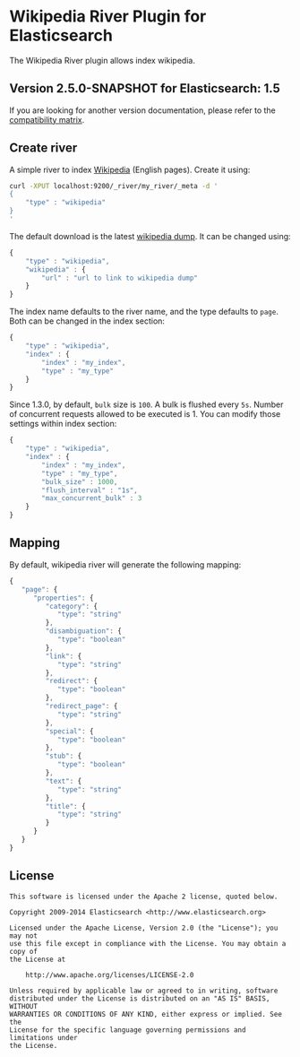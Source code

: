 Wikipedia River Plugin for Elasticsearch
==================================

The Wikipedia River plugin allows index wikipedia.

## Version 2.5.0-SNAPSHOT for Elasticsearch: 1.5

If you are looking for another version documentation, please refer to the 
[compatibility matrix](https://github.com/elasticsearch/elasticsearch-river-wikipedia/#wikipedia-river-plugin-for-elasticsearch).


Create river
------------

A simple river to index [Wikipedia](http://en.wikipedia.org) (English pages). Create it using:

```sh
curl -XPUT localhost:9200/_river/my_river/_meta -d '
{
    "type" : "wikipedia"
}
'
```

The default download is the latest [wikipedia dump](http://download.wikimedia.org/enwiki/latest/enwiki-latest-pages-articles.xml.bz2). It can be changed using:

```javascript
{
    "type" : "wikipedia",
    "wikipedia" : {
        "url" : "url to link to wikipedia dump"
    }
}
```

The index name defaults to the river name, and the type defaults to `page`. Both can be changed in the index section:

```javascript
{
    "type" : "wikipedia",
    "index" : {
        "index" : "my_index",
        "type" : "my_type"
    }
}
```

Since 1.3.0, by default, `bulk` size is `100`. A bulk is flushed every `5s`. Number of concurrent requests allowed to be executed is 1.
You can modify those settings within index section:

```javascript
{
    "type" : "wikipedia",
    "index" : {
        "index" : "my_index",
        "type" : "my_type",
        "bulk_size" : 1000,
        "flush_interval" : "1s",
        "max_concurrent_bulk" : 3
    }
}
```

Mapping
-------

By default, wikipedia river will generate the following mapping:

```javascript
{
   "page": {
      "properties": {
         "category": {
            "type": "string"
         },
         "disambiguation": {
            "type": "boolean"
         },
         "link": {
            "type": "string"
         },
         "redirect": {
            "type": "boolean"
         },
         "redirect_page": {
            "type": "string"
         },
         "special": {
            "type": "boolean"
         },
         "stub": {
            "type": "boolean"
         },
         "text": {
            "type": "string"
         },
         "title": {
            "type": "string"
         }
      }
   }
}
```


License
-------

    This software is licensed under the Apache 2 license, quoted below.

    Copyright 2009-2014 Elasticsearch <http://www.elasticsearch.org>

    Licensed under the Apache License, Version 2.0 (the "License"); you may not
    use this file except in compliance with the License. You may obtain a copy of
    the License at

        http://www.apache.org/licenses/LICENSE-2.0

    Unless required by applicable law or agreed to in writing, software
    distributed under the License is distributed on an "AS IS" BASIS, WITHOUT
    WARRANTIES OR CONDITIONS OF ANY KIND, either express or implied. See the
    License for the specific language governing permissions and limitations under
    the License.

